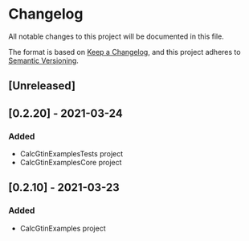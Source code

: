 # Changelog
All notable changes to this project will be documented in this file.

The format is based on [Keep a Changelog](https://keepachangelog.com/en/1.0.0/),
and this project adheres to [Semantic Versioning](https://semver.org/spec/v2.0.0.html).

## [Unreleased]

## [0.2.20] - 2021-03-24
### Added
- CalcGtinExamplesTests project
- CalcGtinExamplesCore project

## [0.2.10] - 2021-03-23
### Added
- CalcGtinExamples project
